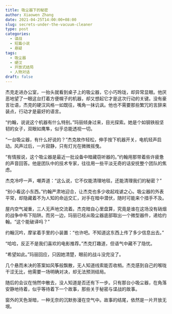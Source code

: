 ```yaml
---
title: 吸尘器下的秘密
author: Xiaowen Zhang
date: 2021-04-25T14:00:00+08:00
slug: secrets-under-the-vacuum-cleaner
type: post
categories:
  - 谍战
  - 短篇小说
  - 悬疑
tags:
  - 吸尘器
  - 硬汉
  - 开放式结局
  - 人物对话
draft: false
---
```


杰克走进办公室，一抬头就看到桌子上的吸尘器，它小巧玲珑，却异常显眼。他厌恶地望了一眼这台打着方便幌子的机器，却又想起它才是这次行动的关键。没有豪言壮语，杰克的硬汉风格一如既往，嘴角一抹讥讽。他也不需要那些繁冗的言辞来装点，行动才是最好的语言。

“约翰，说说这个机器有什么特别。”玛丽倾身过来，目光探索。她是个如钢铁般坚韧的女子，双眼如鹰隼，似乎总能透视一切。

“一台吸尘器，有什么好说的？”杰克故作轻松，伸手按下机器开关，电机轻声启动。风声过后，一片寂静，只有灯光在微微摇曳。

“有情报说，这个吸尘器是最近一批设备中暗藏窃听器的。”约翰用那带着些许疲惫的声音回答。他是团队中的技术专家，往往用一些平淡无奇的话安抚整个团队的焦虑。

杰克冷哼一声，嘲弄道：“这么说，它不仅能清理地毯，还能清理我们的秘密？”

“别小看这小东西。”约翰严肃地迎合，让杰克也多少收起戏谑之心。吸尘器的外表平常，却隐藏着不为人知的命运交汇，对手在暗中潜伏，随时可能来个措手不及。

屋内空气凝重，三人无声地交流着。杰克暗自心里盘算，究竟是谁在这场没有硝烟的战争中布下陷阱。而另一边，玛丽已经从吸尘器底部取出一个微型器件，递给约翰。“这个能破译吗？”

约翰沉吟，摩挲着手里的小装置：“也许吧。不知道这东西上传了多少信息出去。”

“哈哈，反正不是我们喜欢的电影推荐。”杰克打趣道，但语气中藏不了隐忧。

“希望如此。”玛丽回应，只因她清楚，眼前的战斗没完没了。

几个悬而未决的答案如风筝般飘散，无人知道线索能否收梢。杰克感到自己的喉咙干涩无比，他需要一场明确对决，却无法预测结局。

随后的会议在悄然中散去，没人知道是否还有下一步。只有那台小吸尘器，在角落安静地待着，似乎等待着下一个故事，那些关于秘密与谍战的故事。

窗外的天色渐暗，一种无奈的沉默弥漫在空气中。故事的结尾，依然是一片开放无垠。